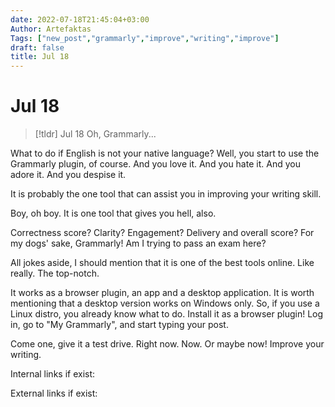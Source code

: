 ```yaml
---
date: 2022-07-18T21:45:04+03:00
Author: Artefaktas
Tags: ["new_post","grammarly","improve","writing","improve"]
draft: false
title: Jul 18
---
```


# Jul 18

> [!tldr] Jul 18
> Oh, Grammarly...

What to do if English is not your native language? Well, you start to use the Grammarly plugin, of course. And you love it. And you hate it. And you adore it. And you despise it.

It is probably the one tool that can assist you in improving your writing skill.

Boy, oh boy. It is one tool that gives you hell, also.

Correctness score? Clarity? Engagement? Delivery and overall score? For my dogs' sake, Grammarly! Am I trying to pass an exam here?

All jokes aside, I should mention that it is one of the best tools online. Like really. The top-notch. 

It works as a browser plugin, an app and a desktop application. It is worth mentioning that a desktop version works on Windows only. So, if you use a Linux distro, you already know what to do. Install it as a browser plugin! Log in, go to "My Grammarly", and start typing your post.

Come one, give it a test drive. Right now. Now. Or maybe now! Improve your writing.


Internal links if exist:

External links if exist:
